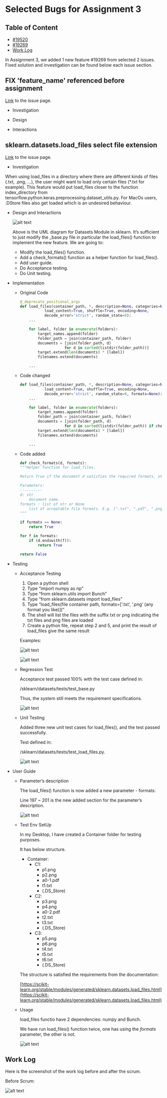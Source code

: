 # Selected Bugs for Assignment 3

## Table of Content

- [#19520](https://github.com/UTSCCSCD01/course-project-apple_team/tree/master/a3#fix-feature_name-referenced-before-assignment)
- [#19269](https://github.com/UTSCCSCD01/course-project-apple_team/tree/master/a3#sklearndatasetsload_files-select-file-extension)
- [Work Log](https://github.com/UTSCCSCD01/course-project-apple_team/tree/master/a3#work-log)

In Assignment 3, we added 1 new feature #19269 from selected 2 issues. Fixed solution and investigation can be found below each issue section.

## FIX 'feature_name' referenced before assignment

[Link](https://github.com/scikit-learn/scikit-learn/issues/19520) to the issue page.

- Investigation

- Design

- Interactions

## sklearn.datasets.load_files select file extension

[Link](https://github.com/scikit-learn/scikit-learn/issues/19269) to the issue page.

- Investigation

When using load\_files in a directory where there are different kinds of files (.txt, .png, ...), the user might want to load only certain files (*.txt for example). This feature would put load\_files closer to the function index\_directory from tensorflow.python.keras.preprocessing.dataset\_utils.py.
For MacOs users, .DStore files also get loaded which is an undesired behaviour.

- Design and Interactions

  ![alt text](https://github.com/UTSCCSCD01/course-project-apple_team/blob/master/a3/Images/19269-UML.png "UML")

  Above is the UML diagram for Datasets Module in sklearn. It’s sufficient to just modify the \_base.py file in particular the load\_files() function to implement the new feature. We are going to:

  - Modify the load_files() function.
  - Add a check_formats() function as a helper function for load_files().
  - Add user guide.
  - Do Acceptance testing.
  - Do Unit testing.

- Implementation

  - Original Code
  
    ```python
    @_deprecate_positional_args
    def load_files(container_path, *, description=None, categories=None,
               load_content=True, shuffle=True, encoding=None,
               decode_error='strict', random_state=0):
        ...

        for label, folder in enumerate(folders):
            target_names.append(folder)
            folder_path = join(container_path, folder)
            documents = [join(folder_path, d)
                        for d in sorted(listdir(folder_path))]
            target.extend(len(documents) * [label])
            filenames.extend(documents)

        ...
    ```

  - Code changed
  
    ```python
    def load_files(container_path, *, description=None, categories=None,
               load_content=True, shuffle=True, encoding=None,
               decode_error='strict', random_state=0, formats=None):
        ...

        for label, folder in enumerate(folders):
            target_names.append(folder)
            folder_path = join(container_path, folder)
            documents = [join(folder_path, d)
                        for d in sorted(listdir(folder_path)) if check_formats(d, formats)]
            target.extend(len(documents) * [label])
            filenames.extend(documents)

        ...
    ```

  - Code added

    ```python
    def check_formats(d, formats):
    """Helper function for load_files. 

    Return True if the document d satisfies the required formats, otherwise false.

    Parameters:
    ----------
    d: str
        document name.
    formats : list of str or None
        list of acceptable file formats. E.g. [".txt", ".pdf", ".png"]
    """

    if formats == None:
        return True
    
    for f in formats:
        if (d.endswith(f)):
            return True
    
    return False
    ```

- Testing

  - Acceptance Testing

    1. Open a python shell
    2. Type “import numpy as np”
    3. Type “from sklearn.utils import Bunch”
    4. Type “from sklearn.datasets import load_files”
    5. Type “load_files(file container path, formats=[‘.txt’, ‘.png’ (any format you like)])”
    6. The shell will list the files with the suffix txt or png indicating the txt files and png files are loaded
    7. Create a python file, repeat step 2 and 5, and print the result of load_files give the same result

    Examples:

    ![alt text](https://github.com/UTSCCSCD01/course-project-apple_team/blob/master/a3/Images/19269-acc-test-1.png "Acceptance Test")

    ![alt text](https://github.com/UTSCCSCD01/course-project-apple_team/blob/master/a3/Images/19269-acc-test-2.png "Acceptance Test")

  - Regression Test

    Acceptance test passed 100% with the test case defined in:

    /sklearn/datasets/tests/test_base.py

    Thus, the system still meets the requirement specifications.

    ![alt text](https://github.com/UTSCCSCD01/course-project-apple_team/blob/master/a3/Images/19269-reg-test.png "Regression Test")

  - Unit Testing

    Added three new unit test cases for load_files(), and the test passed successfully.

    Test defined in:

    /sklearn/datasets/tests/test_load_files.py.

    ![alt text](https://github.com/UTSCCSCD01/course-project-apple_team/blob/master/a3/Images/19269-unit-test.png "Unit Test")

- User Guide

  - Parameter’s description

    The load\_files() function is now added a new parameter - formats:

    Line 197 ~ 201 is the new added section for the parameter’s description.

    ![alt text](https://github.com/UTSCCSCD01/course-project-apple_team/blob/master/a3/Images/19269-user-guide.png "Parameter’s description")

  - Test Env SetUp

    In my Desktop, I have created a Container folder for testing purposes.

    It has below structure.

    - Container:
      - C1:
        - p1.png
        - p2.png
        - a0-1.pdf
        - t1.txt
        - (.DS_Store)
      - C2:
        - p3.png
        - p4.png
        - a0-2.pdf
        - t2.txt
        - t3.txt
        - (.DS_Store)
      - C3:
        - p5.png
        - p6.png
        - t4.txt
        - t5.txt
        - t6.txt
        - (.DS_Store)

    The structure is satisfied the requirements from the documentation:

    [https://scikit-learn.org/stable/modules/generated/sklearn.datasets.load_files.html](https://scikit-learn.org/stable/modules/generated/sklearn.datasets.load_files.html)

  - Usage

    load_files functio have 2 dependencies: numpy and Bunch.

    We have run load\_files() function twice, one has using the _formats_ parameter, the other is not.

    ![alt text](https://github.com/UTSCCSCD01/course-project-apple_team/blob/master/a3/Images/19269-function-usage.png "Usage")

## Work Log

Here is the screenshot of the work log before and after the scrum.

Before Scrum:

![alt text](https://github.com/UTSCCSCD01/course-project-apple_team/blob/master/a3/Images/scrum-start.png "Before Scrum")
